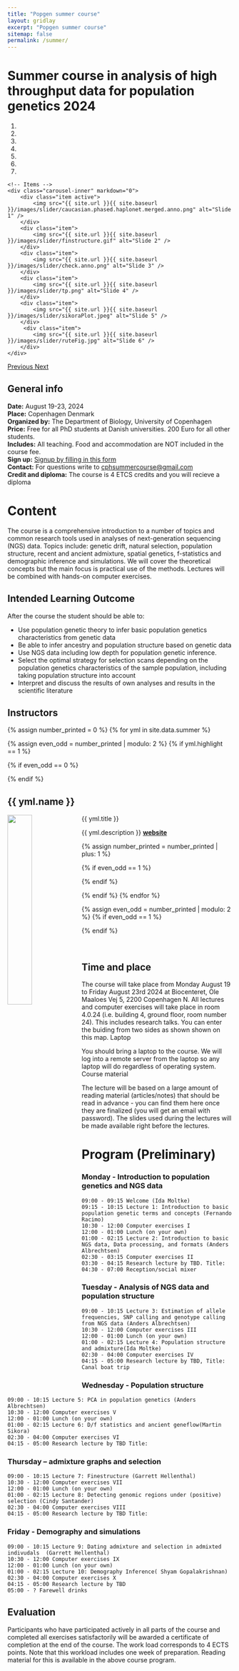 ```yaml
---
title: "Popgen summer course"
layout: gridlay
excerpt: "Popgen summer course"
sitemap: false
permalink: /summer/
---
```



# Summer course in analysis of high throughput data for population genetics 2024
<div markdown="0" id="carousel" class="carousel slide" data-ride="carousel" data-interval="4000" data-pause="hover" >
    <!-- Menu -->
    <ol class="carousel-indicators">
        <li data-target="#carousel" data-slide-to="0" class="active"></li>
        <li data-target="#carousel" data-slide-to="1"></li>
        <li data-target="#carousel" data-slide-to="2"></li>
        <li data-target="#carousel" data-slide-to="3"></li>
        <li data-target="#carousel" data-slide-to="4"></li>
        <li data-target="#carousel" data-slide-to="5"></li>
        <li data-target="#carousel" data-slide-to="6"></li>
    </ol>

    <!-- Items -->
    <div class="carousel-inner" markdown="0">
        <div class="item active">
            <img src="{{ site.url }}{{ site.baseurl }}/images/slider/caucasian.phased.haplonet.merged.anno.png" alt="Slide 1" />
        </div>
        <div class="item">
            <img src="{{ site.url }}{{ site.baseurl }}/images/slider/finstructure.gif" alt="Slide 2" />
        </div>
        <div class="item">
            <img src="{{ site.url }}{{ site.baseurl }}/images/slider/check.anno.png" alt="Slide 3" />
        </div>
        <div class="item">
            <img src="{{ site.url }}{{ site.baseurl }}/images/slider/tp.png" alt="Slide 4" />
        </div>
        <div class="item">
            <img src="{{ site.url }}{{ site.baseurl }}/images/slider/sikoraPlot.jpeg" alt="Slide 5" />
        </div>       
         <div class="item">
            <img src="{{ site.url }}{{ site.baseurl }}/images/slider/ruteFig.jpg" alt="Slide 6" />
        </div>
    </div>
  <a class="left carousel-control" href="#carousel" role="button" data-slide="prev">
    <span class="glyphicon glyphicon-chevron-left" aria-hidden="true"></span>
    <span class="sr-only">Previous</span>
  </a>
  <a class="right carousel-control" href="#carousel" role="button" data-slide="next">
    <span class="glyphicon glyphicon-chevron-right" aria-hidden="true"></span>
    <span class="sr-only">Next</span>
  </a>
</div>


## General info

**Date:** August 19-23, 2024 <br/>
**Place:** Copenhagen Denmark  <br/>
**Organized by:** The Department of Biology, University of Copenhagen <br/>
**Price:** Free for all PhD students at Danish universities. 200 Euro for all other students. <br/>
**Includes:** All teaching. Food and accommodation are NOT included in the course fee. <br/>
**Sign up:** [Signup by filling in this form](https://forms.gle/QgwWKwoh5edoRQso6)  <br/>
**Contact:** For questions write to cphsummercourse@gmail.com  <br/>
**Credit and diploma:** The course is 4 ETCS credits and you will recieve a diploma  <br/>

# Content

The course is a comprehensive introduction to a number of topics and common research tools used in analyses of next-generation sequencing (NGS) data. Topics include: genetic drift, natural selection, population structure, recent and ancient admixture, spatial genetics, f-statistics and demographic inference and simulations. We will cover the theoretical concepts but the main focus is practical use of the methods. Lectures will be combined with hands-on computer exercises.

## Intended Learning Outcome

After the course the student should be able to:

- Use population genetic theory to infer basic population genetics characteristics from genetic data
- Be able to infer ancestry and population structure based on genetic data
- Use NGS data including low depth for population genetic inference.
- Select the optimal strategy for selection scans depending on the population genetics characteristics of the sample population, including taking population structure into account
- Interpret and discuss the results of own analyses and results in the scientific literature

## Instructors


{% assign number_printed = 0 %}
{% for yml in site.data.summer %}

{% assign even_odd = number_printed | modulo: 2 %}
{% if yml.highlight == 1 %}

{% if even_odd == 0 %}
<div class="row">
{% endif %}

<div class="col-sm-6 clearfix">
 <div class="well">
  <h2>{{ yml.name }}</h2>
  <pubtit>{{ yml.title }}</pubtit>
  <img src="{{ site.url }}{{ site.baseurl }}/images/teampic/{{ yml.image }}" class="img-responsive" width="33%" style="float: left" />
  <p>{{ yml.description }} <strong><a href="{{ yml.website }}">website</a></strong></p>  
 </div>
</div>

{% assign number_printed = number_printed | plus: 1 %}

{% if even_odd == 1 %}
</div>
{% endif %}

{% endif %}
{% endfor %}

{% assign even_odd = number_printed | modulo: 2 %}
{% if even_odd == 1 %}
</div>
{% endif %}

<p> &nbsp; </p>



## Time and place

The course will take place from Monday August 19 to Friday August 23rd 2024 at Biocenteret, Ole Maaloes Vej 5, 2200 Copenhagen N. All lectures and computer exercises will take place in room 4.0.24 (i.e. building 4, ground floor, room number 24). This includes research talks. You can enter the buiding from two sides as shown shown on this map.
Laptop

You should bring a laptop to the course. We will log into a remote server from the laptop so any laptop will do regardless of operating system.
Course material

The lecture will be based on a large amount of reading material (articles/notes) that should be read in advance - you can find them here once they are finalized (you will get an email with password). The slides used during the lectures will be made available right before the lectures.


# Program (Preliminary)
### Monday - Introduction to population genetics and NGS data

    09:00 - 09:15 Welcome (Ida Moltke)
    09:15 - 10:15 Lecture 1: Introduction to basic population genetic terms and concepts (Fernando Racimo)
    10:30 - 12:00 Computer exercises I
    12:00 - 01:00 Lunch (on your own)
    01:00 - 02:15 Lecture 2: Introduction to basic NGS data, Data processing, and formats (Anders Albrechtsen)
    02:30 - 03:15 Computer exercises II
    03:30 - 04:15 Research lecture by TBD. Title: 
    04:30 - 07:00 Reception/social mixer

### Tuesday - Analysis of NGS data and population structure

    09:00 - 10:15 Lecture 3: Estimation of allele frequencies, SNP calling and genotype calling from NGS data (Anders Albrechtsen)
    10:30 - 12:00 Computer exercises III
    12:00 - 01:00 Lunch (on your own)
    01:00 - 02:15 Lecture 4: Population structure and admixture(Ida Moltke)
    02:30 - 04:00 Computer exercises IV
    04:15 - 05:00 Research lecture by TBD, Title: 
    Canal boat trip

### Wednesday - Population structure

    09:00 - 10:15 Lecture 5: PCA in population genetics (Anders Albrechtsen)
    10:30 - 12:00 Computer exercises V
    12:00 - 01:00 Lunch (on your own)
    01:00 - 02:15 Lecture 6: D/f statistics and ancient geneflow(Martin Sikora)
    02:30 - 04:00 Computer exercises VI
    04:15 - 05:00 Research lecture by TBD Title: 

### Thursday – admixture graphs and selection

    09:00 - 10:15 Lecture 7: Finestructure (Garrett Hellenthal)
    10:30 - 12:00 Computer exercises VII
    12:00 - 01:00 Lunch (on your own)
    01:00 - 02:15 Lecture 8: Detecting genomic regions under (positive) selection (Cindy Santander)
    02:30 - 04:00 Computer exercises VIII
    04:15 - 05:00 Research lecture by TBD Title: 

### Friday - Demography and simulations

    09:00 - 10:15 Lecture 9: Dating admixture and selection in admixted indivudals  (Garrett Hellenthal)
    10:30 - 12:00 Computer exercises IX
    12:00 - 01:00 Lunch (on your own)
    01:00 - 02:15 Lecture 10: Demography Inference( Shyam Gopalakrishnan)
    02:30 - 04:00 Computer exercises X
    04:15 - 05:00 Research lecture by TBD
    05:00 - ? Farewell drinks

## Evaluation

Participants who have participated actively in all parts of the course and completed all exercises satisfactorily will be awarded a certificate of completion at the end of the course. The work load corresponds to 4 ECTS points. Note that this workload includes one week of preparation. Reading material for this is available in the above course program. 
